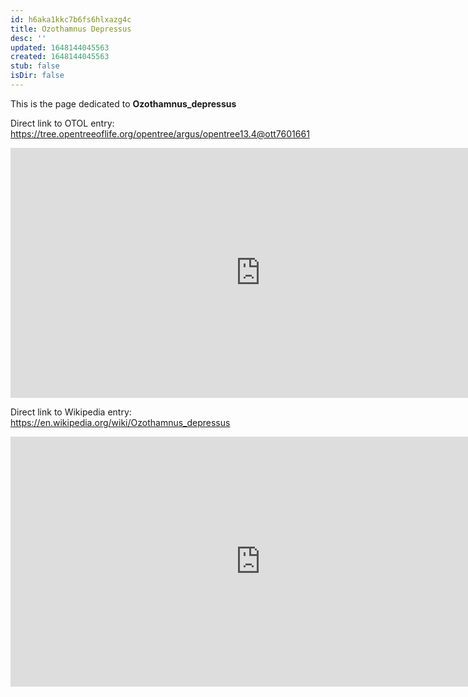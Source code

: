 ```yaml
---
id: h6aka1kkc7b6fs6hlxazg4c
title: Ozothamnus Depressus
desc: ''
updated: 1648144045563
created: 1648144045563
stub: false
isDir: false
---
```

This is the page dedicated to **Ozothamnus_depressus**


Direct link to OTOL entry: https://tree.opentreeoflife.org/opentree/argus/opentree13.4@ott7601661



<html>
    <body>
    <iframe src="https://tree.opentreeoflife.org/opentree/argus/opentree13.4@ott7601661"
    width="800" height="400" frameborder="0" allowfullscreen> </iframe>
    </body>
</html>
    


Direct link to Wikipedia entry: https://en.wikipedia.org/wiki/Ozothamnus_depressus



<html>
    <body>
    <iframe src="https://en.wikipedia.org/wiki/Ozothamnus_depressus"
    width="800" height="400" frameborder="0" allowfullscreen> </iframe>
    </body>
</html>
    
